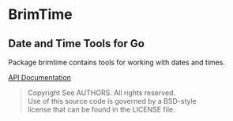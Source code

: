 # BrimTime
## Date and Time Tools for Go

Package brimtime contains tools for working with dates and times.

[API Documentation](http://godoc.org/github.com/gholt/brimtime)

> Copyright See AUTHORS. All rights reserved.  
> Use of this source code is governed by a BSD-style  
> license that can be found in the LICENSE file.

